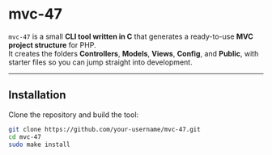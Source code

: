 # mvc-47

`mvc-47` is a small **CLI tool written in C** that generates a ready-to-use **MVC project structure** for PHP.  
It creates the folders **Controllers**, **Models**, **Views**, **Config**, and **Public**, with starter files so you can jump straight into development.  

---

## Installation

Clone the repository and build the tool:

```bash
git clone https://github.com/your-username/mvc-47.git
cd mvc-47
sudo make install
